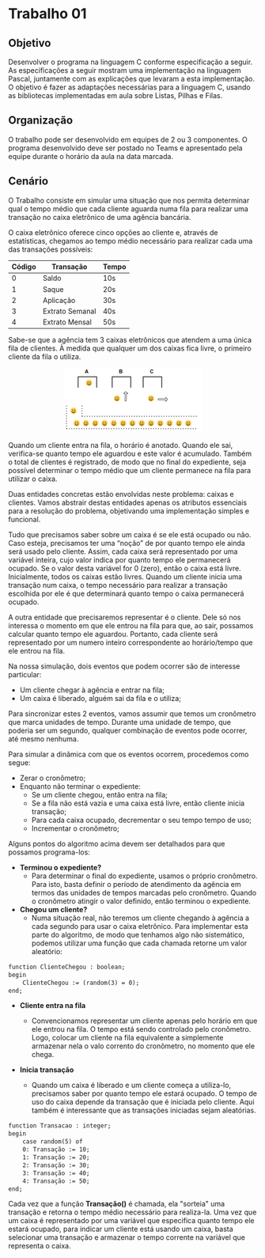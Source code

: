 # Trabalho 01
## Objetivo
Desenvolver o programa na linguagem C conforme especificação a seguir. As especificações a seguir mostram uma implementação na linguagem Pascal, juntamente com as explicações que levaram a esta implementação. O objetivo é fazer as adaptações necessárias para a linguagem C, usando as bibliotecas implementadas em aula sobre Listas, Pilhas e Filas.

## Organização
O trabalho pode ser desenvolvido em equipes de 2 ou 3 componentes. O programa desenvolvido deve ser postado no Teams e apresentado pela equipe durante o horário da aula na data marcada.

## Cenário
O Trabalho consiste em simular uma situação que nos permita determinar qual o tempo médio que cada cliente aguarda numa fila para realizar uma transação no caixa eletrônico de uma agência bancária.

O caixa eletrônico oferece cinco opções ao cliente e, através de estatísticas, chegamos ao tempo médio necessário para realizar cada uma das transações possíveis:

| Código | Transação | Tempo |
|---|---|---|
| 0 | Saldo | 10s |
| 1 | Saque | 20s |
| 2 | Aplicação | 30s |
| 3 | Extrato Semanal | 40s |
| 4 | Extrato Mensal | 50s |

Sabe-se que a agência tem 3 caixas eletrônicos que atendem a uma única fila de clientes. À medida que qualquer um dos caixas fica livre, o primeiro cliente da fila o utiliza.

<div align="center">
    <img src="image.png">
</div>

Quando um cliente entra na fila, o horário é anotado. Quando ele sai, verifica-se quanto tempo ele aguardou e este valor é acumulado. Também o total de clientes é registrado, de modo que no final do expediente, seja possível determinar o tempo médio que um cliente permanece na fila para utilizar o caixa.

Duas entidades concretas estão envolvidas neste problema: caixas e clientes. Vamos abstrair destas entidades apenas os atributos essenciais para a resolução do problema, objetivando uma implementação simples e funcional.


Tudo que precisamos saber sobre um caixa é se ele está ocupado ou não. Caso esteja, precisamos ter uma “noção” de por quanto tempo ele ainda será usado pelo cliente. Assim, cada caixa será representado por uma variável inteira, cujo valor indica por quanto tempo ele permanecerá ocupado. Se o valor desta variável for 0 (zero), então o caixa está livre. Inicialmente, todos os caixas estão livres. Quando um cliente inicia uma transação num caixa, o tempo necessário para realizar a transação escolhida por ele é que determinará quanto tempo o caixa permanecerá ocupado.

A outra entidade que precisaremos representar é o cliente. Dele só nos interessa o momento em que ele entrou na fila para que, ao sair, possamos calcular quanto tempo ele aguardou. Portanto, cada cliente será representado por um numero inteiro correspondente ao horário/tempo que ele entrou na fila. 

Na nossa simulação, dois eventos que podem ocorrer são de interesse particular: 

* Um cliente chegar à agência e entrar na fila;
* Um caixa é liberado, alguém sai da fila e o utiliza;

Para sincronizar estes 2 eventos, vamos assumir que temos um cronômetro que marca unidades de tempo. Durante uma unidade de tempo, que poderia ser um segundo, qualquer combinação de eventos pode ocorrer, até mesmo nenhuma.

Para simular a dinâmica com que os eventos ocorrem, procedemos como segue:

* Zerar o cronômetro;
* Enquanto não terminar o expediente:
   * Se um cliente chegou, então entra na fila;
   * Se a fila não está vazia e uma caixa está livre, então cliente inicia transação;
   * Para cada caixa ocupado, decrementar o seu tempo tempo de uso;
   * Incrementar o cronômetro;

Alguns pontos do algoritmo acima devem ser detalhados para que possamos programa-los:

* **Terminou o expediente?**
   * Para determinar o final do expediente, usamos o próprio cronômetro. Para isto, basta definir o período de atendimento da agência em termos das unidades de tempos marcadas pelo cronômetro. Quando o cronômetro atingir o valor definido, então terminou o expediente.
*  **Chegou um cliente?**
   * Numa situação real, não teremos um cliente chegando à agência a cada segundo para usar o caixa eletrônico. Para implementar esta parte do algoritmo, de modo que tenhamos algo não sistemático, podemos utilizar uma função que cada chamada retorne um valor aleatório:

```
function ClienteChegou : boolean;
begin
    ClienteChegou := (random(3) = 0);
end;
```
* **Cliente entra na fila**
  * Convencionamos representar um cliente apenas pelo horário em que ele entrou na fila. O tempo está sendo controlado pelo cronômetro. Logo, colocar um cliente na fila equivalente a simplemente armazenar nela o valo corrento do cronômetro, no momento que ele chega.

* **Inicia transação**
  *  Quando um caixa é liberado e um cliente começa a utiliza-lo, precisamos saber por quanto tempo ele estará ocupado. O tempo de uso do caixa depende da transação que é iniciada pelo cliente. Aqui também é interessante que as transações iniciadas sejam aleatórias.

```
function Transacao : integer;
begin
	case random(5) of
	0: Transação := 10;
	1: Transação := 20;
	2: Transação := 30;
	3: Transação := 40;
	4: Transação := 50;
end;
```

Cada vez que a função **Transação()** é chamada, ela "sorteia" uma transação e retorna o tempo médio necessário para realiza-la. Uma vez que um caixa é representado por uma variável que especifica quanto tempo ele estará ocupado, para indicar um cliente está usando um caixa, basta selecionar uma transação e armazenar o tempo corrente na variável que representa o caixa.